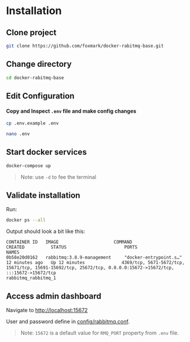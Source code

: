 # Installation

## Clone project

```sh 
git clone https://github.com/foxmark/docker-rabitmq-base.git
```

## Change directory

```sh
cd docker-rabitmq-base
```

## Edit Configuration

#### Copy and Inspect ```.env``` file and make config changes

```sh
cp .env.example .env
```

```sh
nano .env
```

## Start docker services

```sh
docker-compose up
```

> Note: use ```-d``` to fee the terminal

## Validate installation

Run:

```sh
docker ps --all
```
Output should look a bit like this:

```
CONTAINER ID   IMAGE                     COMMAND                  CREATED          STATUS                      PORTS                                                  NAMES
0b58e20d0162   rabbitmq:3.8.9-management     "docker-entrypoint.s…"   12 minutes ago   Up 12 minutes              4369/tcp, 5671-5672/tcp, 15671/tcp, 15691-15692/tcp, 25672/tcp, 0.0.0.0:15672->15672/tcp, :::15672->15672/tcp                                                   rabbitmq_rabbitmq_1
```

## Access admin dashboard

Navigate to [http://localhost:15672](http://localhost:15672)

User and password define in [config/rabbitmq.conf](../config/rabbitmq.conf).

> Note: ```15672``` is a default value for ```RMQ_PORT``` property from ```.env``` file. 
